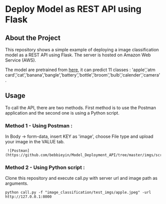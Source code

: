 # Deploy Model as REST API using Flask

## About the Project

This repository shows a simple example of deploying a image classification model as a REST API using Flask. The server is hosted on Amazon Web Service (AWS). 

The model are pretrained from [here](https://github.com/anilsathyan7/pytorch-image-classification), it can predict 11 classes : 'apple','atm card','cat','banana','bangle','battery','bottle','broom','bulb','calender','camera'.  


## Usage

To call the API, there are two methods. First method is to use the Postman application and the second one is using a Python script. 


### Method 1 - Using Postman : 
    
  
In Body -> form-data, insert KEY as 'image', choose File type and upload your image in the VALUE tab. 
    
     ![Postman](https://github.com/bebbieyin/Model_Deployment_API/tree/master/imgs/screenshot.PNG)
     
### Method 2 - Using Python script : 

Clone this repository and execute call.py with server url and image path as arguments. 

```
python call.py -f "image_classification/test_imgs/apple.jpeg" -url http://127.0.0.1:8000
```
